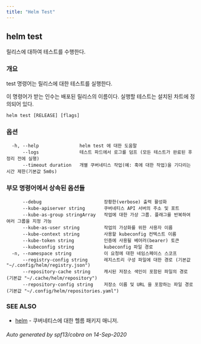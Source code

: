 ```yaml
---
title: "Helm Test"
---
```


## helm test

릴리스에 대하여 테스트를 수행한다.

### 개요


test 명령어는 릴리스에 대한 테스트를 실행한다.

이 명령어가 받는 인수는 배포된 릴리스의 이름이다.
실행할 테스트는 설치된 차트에 정의되어 있다.

```
helm test [RELEASE] [flags]
```

### 옵션

```
  -h, --help               helm test 에 대한 도움말
      --logs               테스트 파드에서 로그를 덤프 (모든 테스트가 완료된 후 정리 전에 실행)
      --timeout duration   개별 쿠버네티스 작업(예: 훅에 대한 작업)을 기다리는 시간 제한(기본값 5m0s)
```

### 부모 명령어에서 상속된 옵션들

```
      --debug                       장황한(verbose) 출력 활성화
      --kube-apiserver string       쿠버네티스 API 서버의 주소 및 포트
      --kube-as-group stringArray   작업에 대한 가상 그룹. 플래그를 반복하여 여러 그룹을 지정 가능
      --kube-as-user string         작업의 가상화를 위한 사용자 이름
      --kube-context string         사용할 kubeconfig 컨텍스트 이름
      --kube-token string           인증에 사용될 베어러(bearer) 토큰
      --kubeconfig string           kubeconfig 파일 경로
  -n, --namespace string            이 요청에 대한 네임스페이스 스코프
      --registry-config string      레지스트리 구성 파일에 대한 경로 (기본값 "~/.config/helm/registry.json")
      --repository-cache string     캐시된 저장소 색인이 포함된 파일의 경로 (기본값 "~/.cache/helm/repository")
      --repository-config string    저장소 이름 및 URL 을 포함하는 파일 경로 (기본값 "~/.config/helm/repositories.yaml")
```

### SEE ALSO

* [helm](../helm)	 - 쿠버네티스에 대한 헬름 패키지 매니저.

###### Auto generated by spf13/cobra on 14-Sep-2020
